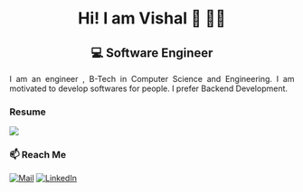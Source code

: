 <h1 align='center'>
   Hi! I am Vishal 👋  👨‍💻  
</h1>

<h2 align='center'>
     💻 Software Engineer
</h2>

<p align='justify'> 
   I am an engineer , B-Tech in Computer Science and Engineering.
   I am motivated to develop softwares for people. I prefer Backend Development.
</p>


### Resume
<a href="https://drive.google.com/file/d/1tMQTM5R3iG5mINEJLlGjmzzoDqRFbmWt/view?usp=sharing"><img src="https://img.shields.io/badge/🔽 Download Resume-005566"/></a>

### 📫 Reach Me


<a href="https://www.linkedin.com/in/vishaldhiman28/"><img src="https://img.shields.io/badge/Mail-%230077B5.svg&style=flat&logo=Gmail&logoColor=white" alt="Mail"></a>
<a href="https://www.linkedin.com/in/vishaldhiman28/"><img src="https://img.shields.io/badge/LinkedIn-%230077B5.svg?&style=flat&logo=linkedin&logoColor=white" alt="LinkedIn"></a>



<!--
**vishaldhiman28/vishaldhiman28** is a ✨ _special_ ✨ repository because its `README.md` (this file) appears on your GitHub profile.

Here are some ideas to get you started:

- 🔭 I’m currently working on ...
- 🌱 I’m currently learning ...
- 👯 I’m looking to collaborate on ...
- 🤔 I’m looking for help with ...
- 💬 Ask me about ...
- 
- 😄 Pronouns: ...
- ⚡ Fun fact: ...
-->
